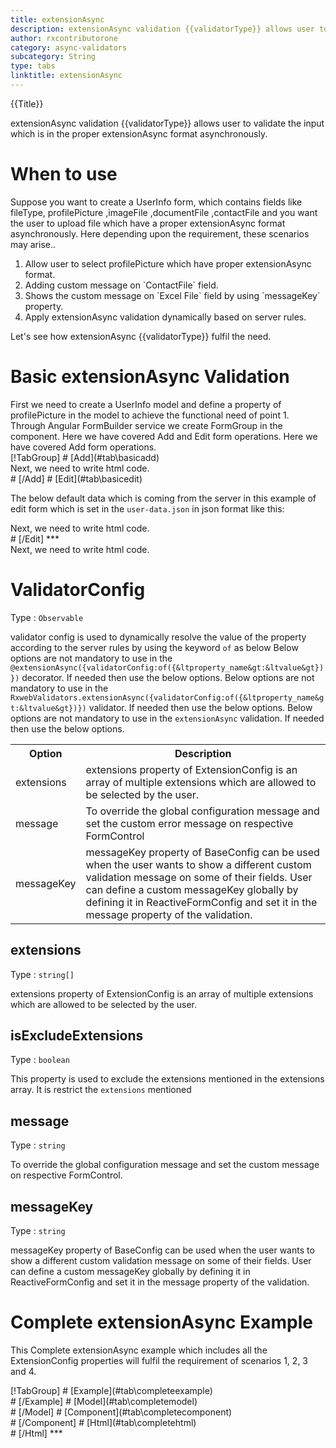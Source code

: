 ```yaml
---
title: extensionAsync
description: extensionAsync validation {{validatorType}} allows user to validate the input which is in the proper extensionAsync format.
author: rxcontributorone
category: async-validators
subcategory: String
type: tabs
linktitle: extensionAsync
---
```


<div class="title-bar top_title"><p>{{Title}}</p></div> <div class="title-bar"><p>extensionAsync validation {{validatorType}} allows user to validate the input which is in the proper extensionAsync format asynchronously.</p></div>

# When to use
Suppose you want to create a UserInfo form, which contains fields like fileType, profilePicture ,imageFile ,documentFile ,contactFile and you want the user to upload file which have a proper extensionAsync format asynchronously. Here depending upon the requirement, these scenarios may arise..

<ol class='showHideElement'>
   <li>Allow user to select profilePicture which have proper extensionAsync format.</li>
   <li>Adding custom message on `ContactFile` field.</li>
   <li>Shows the custom message on `Excel File` field by using `messageKey` property.</li>
   <data-scope scope="['decorator','validator']">
      <li>Apply extensionAsync validation dynamically based on server rules.</li>
   </data-scope>
</ol>
Let's see how extensionAsync {{validatorType}} fulfil the need.
 
# Basic extensionAsync Validation
<data-scope scope="['decorator','template-driven-directives','template-driven-decorators']">
First we need to create a UserInfo model and define a property of profilePicture in the model to achieve the functional need of point 1.
<div component="app-code" key="extensionAsync-add-model"></div> 
</data-scope>
Through Angular FormBuilder service we create FormGroup in the component.
<data-scope scope="['decorator']">
Here we have covered Add and Edit form operations. 
</data-scope>

<data-scope scope="['validator','template-driven-directives','template-driven-decorators']">
Here we have covered Add form operations. 
</data-scope>

<data-scope scope="['decorator']">
<div component="app-tabs" key="basic-operations"></div>
[!TabGroup]
# [Add](#tab\basicadd)
<div component="app-code" key="extensionAsync-add-component"></div> 
Next, we need to write html code.
<div component="app-code" key="extensionAsync-add-html"></div> 
<div component="app-example-runner" ref-component="app-extensionAsync-add"></div>
# [/Add]
# [Edit](#tab\basicedit)
<div component="app-code" key="extensionAsync-edit-component"></div>

The below default data which is coming from the server in this example of edit form which is set in the `user-data.json` in json format like this:
<div component="app-code" key="extensionAsync-edit-json"></div> 
Next, we need to write html code.
<div component="app-code" key="extensionAsync-edit-html"></div> 
<div component="app-example-runner" ref-component="app-extensionAsync-edit"></div>
# [/Edit]
***
</data-scope>

<data-scope scope="['validator','template-driven-directives','template-driven-decorators']">
<div component="app-code" key="extensionAsync-add-component"></div> 
Next, we need to write html code.
<div component="app-code" key="extensionAsync-add-html"></div> 
<div component="app-example-runner" ref-component="app-extensionAsync-add"></div>
</data-scope>

# ValidatorConfig
Type : `Observable`

validator config is used to dynamically resolve the value of the property according to the server rules by using the keyword `of` as below 
<data-scope scope="['decorator']">
Below options are not mandatory to use in the `@extensionAsync({validatorConfig:of({&ltproperty_name&gt:&ltvalue&gt})})` decorator. If needed then use the below options.
</data-scope>
<data-scope scope="['validator']">
Below options are not mandatory to use in the `RxwebValidators.extensionAsync({validatorConfig:of({&ltproperty_name&gt:&ltvalue&gt})})` validator. If needed then use the below options.
</data-scope>
<data-scope scope="['template-driven-directives','template-driven-decorators']">
Below options are not mandatory to use in the `extensionAsync` validation. If needed then use the below options.
</data-scope>

<table class="table table-bordered table-striped showHideElement">
<tr><th>Option</th><th>Description</th></tr>
<tr><td><a (click)='scrollTo("#extensions")'  title="extensions">extensions</a></td><td>extensions property of ExtensionConfig is an array of multiple extensions which are allowed to be selected by the user.</td></tr>
<tr><td><a  (click)='scrollTo("#message")'  title="message">message</a></td><td>To override the global configuration message and set the custom error message on respective FormControl</td></tr>
<tr><td><a (click)='scrollTo("#messageKey")' title="messageKey">messageKey</a></td><td>messageKey property of BaseConfig can be used when the user wants to show a different custom validation message on some of their fields. User can define a custom messageKey globally by defining it in ReactiveFormConfig and set it in the message property of the validation.</td></tr>
</table>


## extensions
Type :  `string[]` 

extensions property of ExtensionConfig is an array of multiple extensions which are allowed to be selected by the user.

<div component="app-code" key="extensionAsync-extensionsExample-model"></div> 
<div component="app-example-runner" ref-component="app-extensionAsync-extensions" title="extensionAsync {{validatorType}} with extensions" key="extensions"></div>

## isExcludeExtensions
Type :  `boolean` 

This property is used to exclude the extensions mentioned in the extensions array. It is restrict the `extensions` mentioned 

<div component="app-code" key="extensionAsync-isExcludeExtensionsExample-model"></div> 
<div component="app-example-runner" ref-component="app-extensionAsync-isExcludeExtensions" title="extensionAsync {{validatorType}} with extensions" key="isExcludeExtensions"></div>


## message 
Type :  `string` 

To override the global configuration message and set the custom message on respective FormControl.

<div component="app-code" key="extensionAsync-messageExample-model"></div> 
<div component="app-example-runner" ref-component="app-extensionAsync-message" title="extensionAsync {{validatorType}} with message" key="message"></div>

## messageKey
Type : `string`

messageKey property of BaseConfig can be used when the user wants to show a different custom validation message on some of their fields. User can define a custom messageKey globally by defining it in ReactiveFormConfig and set it in the message property of the validation.

<div component="app-code" key="extensionAsync-messageKeyExample-model"></div> 
<div component="app-example-runner" ref-component="app-extensionAsync-messageKey" title="extensionAsync {{validatorType}} with messageKey" key="messageKey"></div>

# Complete extensionAsync Example

This Complete extensionAsync example which includes all the ExtensionConfig properties will fulfil the requirement of scenarios 1, 2, 3 and 4.

<div component="app-tabs" key="complete"></div>
[!TabGroup]
# [Example](#tab\completeexample)
<div component="app-example-runner" ref-component="app-extensionAsync-complete"></div>
# [/Example]
<data-scope scope="['decorator','template-driven-directives','template-driven-decorators']">
# [Model](#tab\completemodel)
<div component="app-code" key="extensionAsync-complete-model"></div> 
# [/Model]
</data-scope>
# [Component](#tab\completecomponent)
<div component="app-code" key="extensionAsync-complete-component"></div> 
# [/Component]
# [Html](#tab\completehtml)
<div component="app-code" key="extensionAsync-complete-html"></div> 
# [/Html]
***


